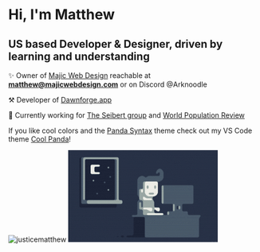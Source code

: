 <h1>Hi, I'm Matthew</h1>

<h2>US based Developer & Designer, driven by learning and understanding</h2>

✨ Owner of [Majic Web Design](https://www.majicwebdesign.com/) reachable at **matthew@majicwebdesign.com** or on Discord @Arknoodle

⚒️ Developer of [Dawnforge.app](https://dawnforge.app/)

🏢 Currently working for [The Seibert group](https://seibert.group/) and [World Population Review](https://worldpopulationreview.com/)


If you like cool colors and the [Panda Syntax](https://github.com/tinkertrain/panda-syntax-vscode) theme check out my VS Code theme [Cool Panda](https://cool-panda.vercel.app/)!

<p>
<img src="https://github-readme-stats.vercel.app/api?username=justicematthew&show_icons=true&locale=en&&theme=nord&&layout=compact&hide_border=true&count_private=true&line_height=23&border_radius=false" alt="justicematthew" />
<img alt="Night Coding" src="https://raw.githubusercontent.com/JusticeMatthew/JusticeMatthew/main/assets/Night-Coding.gif"/>
</p>
